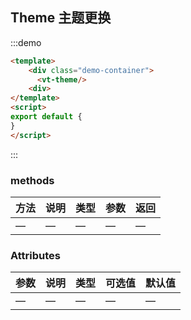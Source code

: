 
## Theme 主题更换

:::demo

```html
<template>
    <div class="demo-container">
      <vt-theme/>
    <div>
</template>
<script>
export default {
}
</script>
```

:::


### methods
| 方法           | 说明             | 类型   | 参数 | 返回 |
| -------------   | ---------------- | ------ | ------ | -------- |
| —         | —           | — | —    | —    |



### Attributes

| 参数           | 说明             | 类型   | 可选值 | 默认值 |
| -------------   | ---------------- | ------ | ------ | -------- |
| —         | —           | — | —    | —    |

